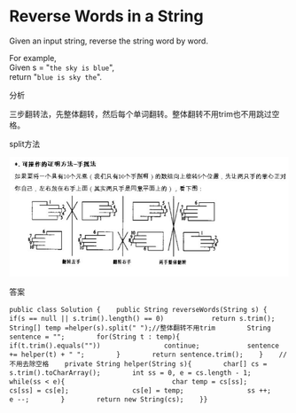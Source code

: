 # Reverse Words in a String

Given an input string, reverse the string word by word.

For example,  
Given s = "`the sky is blue`",  
return "`blue is sky the`".

分析

三步翻转法，先整体翻转，然后每个单词翻转。整体翻转不用trim也不用跳过空格。

split方法

![](../.gitbook/assets/3.jpg)

答案

```text
public class Solution {    public String reverseWords(String s) {        if(s == null || s.trim().length() == 0)            return s.trim();        String[] temp =helper(s).split(" ");//整体翻转不用trim        String sentence = "";        for(String t : temp){            if(t.trim().equals(""))                continue;            sentence += helper(t) + " ";        }        return sentence.trim();    }    //不用去除空格    private String helper(String s){        char[] cs = s.trim().toCharArray();        int ss = 0, e = cs.length - 1;        while(ss < e){                           char temp = cs[ss];                cs[ss] = cs[e];                cs[e] = temp;                ss ++;                e --;        }        return new String(cs);    }}
```


